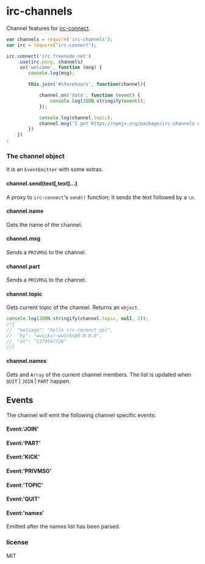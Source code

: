 irc-channels
============

Channel features for [irc-connect](https://github.com/williamwicks/irc-connect).

```javascript
var channels = require('irc-channels');
var irc = require("irc-connect");

irc.connect('irc.freenode.net')
	.use(irc.pong, channels)
	.on('welcome', function (msg) {
		console.log(msg);

		this.join('#storehours', function(channel){

			channel.on('data', function (event) {
				console.log(JSON.stringify(event));
			});

			console.log(channel.topic);
			channel.msg('I got https://npmjs.org/package/irc-channels working!');
		})
	})
;
```



### The channel object
It is an `EventEmitter` with some extras.

#### channel.send(text[,text]...)
A proxy to `irc-connect`'s `send()` function;
It sends the text followed by a `\n`.

#### channel.name
Gets the name of the channel.

#### channel.msg
Sends a `PRIVMSG` to the channel.

#### channel.part
Sends a `PRIVMSG` to the channel.

#### channel.topic
Gets current topic of the channel. Returns an `object`.

```javascript
console.log(JSON.stringify(channel.topic, null, 2));
//{
//  "message": "Hello irc-connect ppl",
//  "by": "wwicks!~wwicks@0.0.0.0",
//  "at": "1379547726"
//}
```

#### channel.names
Gets and `Array` of the current channel members. The list is updated when
`QUIT` | `JOIN` | `PART` happen.

## Events
The channel will emit the following channel specific events:

#### Event:'JOIN'
#### Event:'PART'
#### Event:'KICK'
#### Event:'PRIVMSG'
#### Event:'TOPIC'
#### Event:'QUIT'
#### Event:'names'
Emitted after the names list has been parsed.

### license
MIT